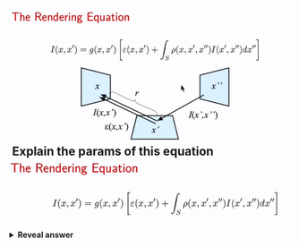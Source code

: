 ## <img src="../../../../../media/paste-4e8826c7698883e37439a13467f2af0d34e03785.jpg">&nbsp;Explain the params of this equation&nbsp;<img src="../../../../../media/paste-2000c411bc6a7485f8baa5f146d7cca718dd362c.jpg">
<details>
<summary><b>Reveal answer</b></summary>
<img src="../../../../../media/paste-598f4db7a8032cb0d85c7af2a6d9b0116d871164.jpg"><br><br>I(x,x'): intensity of light from x' to x<br>g(x,x'): attenuation term: 0 if x and x' are occluded, or 1/r^2 otherwise<br>e(x,x'): light self emitted by x' towards x<br>p(x,x',x''): scattering term for light following path x'' -&gt; x' -&gt; x&nbsp;
</details>

